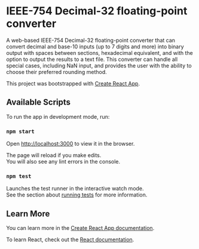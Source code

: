 # IEEE-754 Decimal-32 floating-point converter

A web-based IEEE-754 Decimal-32 floating-point converter that can convert decimal and base-10 inputs (up to 7 digits and more) into binary output with spaces between sections, hexadecimal equivalent, and with the option to output the results to a text file. This converter can handle all special cases, including NaN input, and provides the user with the ability to choose their preferred rounding method.

This project was bootstrapped with [Create React App](https://github.com/facebook/create-react-app).

## Available Scripts

To run the app in development mode, run:

### `npm start`

Open [http://localhost:3000](http://localhost:3000) to view it in the browser.

The page will reload if you make edits.\
You will also see any lint errors in the console.

### `npm test`

Launches the test runner in the interactive watch mode.\
See the section about [running tests](https://facebook.github.io/create-react-app/docs/running-tests) for more information.

## Learn More

You can learn more in the [Create React App documentation](https://facebook.github.io/create-react-app/docs/getting-started).

To learn React, check out the [React documentation](https://reactjs.org/).
